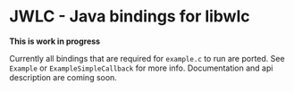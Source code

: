# JWLC - Java bindings for libwlc

**This is work in progress**

Currently all bindings that are required for `example.c` to run are ported. See `Example` or `ExampleSimpleCallback` for more info.
Documentation and api description are coming soon.